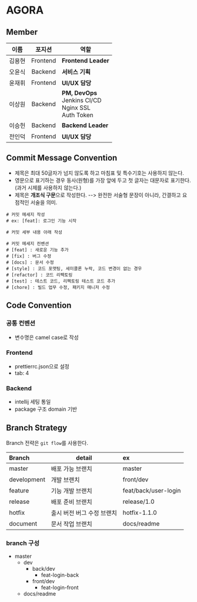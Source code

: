 # AGORA

## Member

|  이름  |  포지션  | 역할                                                       |
| :----: | :------: | ---------------------------------------------------------- |
| 김용현 | Frontend | **Frontend Leader**                                        |
| 오윤식 | Backend  | **서비스 기획**                                            |
| 윤재휘 | Frontend | **UI/UX 담당**                                             |
| 이상원 | Backend  | **PM, DevOps**<br>Jenkins CI/CD<br>Nginx SSL<br>Auth Token |
| 이승헌 | Backend  | **Backend Leader**                                         |
| 전인덕 | Frontend | **UI/UX 담당**                                             |

## Commit Message Convention

-   제목은 최대 50글자가 넘지 않도록 하고 마침표 및 특수기호는 사용하지 않는다.
-   영문으로 표기하는 경우 동사(원형)를 가장 앞에 두고 첫 글자는 대문자로 표기한다.(과거 시제를 사용하지 않는다.)
-   제목은 **개조식 구문**으로 작성한다. --> 완전한 서술형 문장이 아니라, 간결하고 요점적인 서술을 의미.

```shell
# 커밋 메세지 작성
# ex: [feat]: 로그인 기능 시작

# 커밋 세부 내용 아래 작성

# 커밋 메세지 컨벤션
# [feat] : 새로운 기능 추가
# [fix] : 버그 수정
# [docs] : 문서 수정
# [style] : 코드 포맷팅, 세미콜론 누락, 코드 변경이 없는 경우
# [refactor] : 코드 리펙토링
# [test] : 테스트 코드, 리펙토링 테스트 코드 추가
# [chore] : 빌드 업무 수정, 패키지 매니저 수정
```

## Code Convention

### 공통 컨벤션

-   변수명은 camel case로 작성

### Frontend

-   prettierrc.json으로 설정
-   tab: 4

### Backend

-   intellij 세팅 통일
-   package 구조 domain 기반

## Branch Strategy

Branch 전략은 `git flow`를 사용한다.

| Branch      | detail                     | ex                   |
| :---------- | -------------------------- | :------------------- |
| master      | 배포 가능 브랜치           | master               |
| development | 개발 브랜치                | front/dev            |
| feature     | 기능 개발 브랜치           | feat/back/user-login |
| release     | 배포 준비 브랜치           | release/1.0          |
| hotfix      | 출시 버전 버그 수정 브랜치 | hotfix-1.1.0         |
| document    | 문서 작업 브랜치           | docs/readme          |

### branch 구성

-   master
    -   dev
        -   back/dev
            -   feat-login-back
        -   front/dev
            -   feat-login-front
    -   docs/readme
